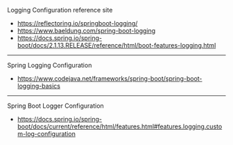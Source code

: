 Logging Configuration reference site
- https://reflectoring.io/springboot-logging/
- https://www.baeldung.com/spring-boot-logging
- https://docs.spring.io/spring-boot/docs/2.1.13.RELEASE/reference/html/boot-features-logging.html
--------------------------------------------------------------------------
Spring Logging Configuration
- https://www.codejava.net/frameworks/spring-boot/spring-boot-logging-basics
--------------------------------------------------------------------------
Spring Boot Logger Configuration
- https://docs.spring.io/spring-boot/docs/current/reference/html/features.html#features.logging.custom-log-configuration

